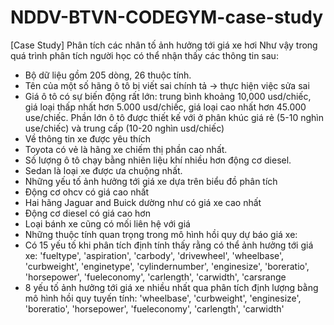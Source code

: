 # NDDV-BTVN-CODEGYM-case-study
[Case Study] Phân tích các nhân tố ảnh hưởng tới giá xe hơi
Như vậy trong quá trình phân tích người học có thể nhận thấy các thông tin sau:
-	Bộ dữ liệu gồm 205 dòng, 26 thuộc tính.
-	Tên của một số hãng ô tô bị viết sai chính tả → thực hiện việc sửa sai
-	Giá ô tô có sự biến động rất lớn: trung bình khoảng 10,000 usd/chiếc, giá loại thấp nhất hơn 5.000 usd/chiếc, giá loại cao nhất hơn 45.000 use/chiếc. Phần lớn ô tô được thiết kế với ở phân khúc giá rẻ (5-10 nghìn use/chiếc) và trung cấp (10-20 nghìn usd/chiếc)
-	Về thông tin xe được yêu thích
-	Toyota có vẻ là hãng xe chiếm thị phần cao nhất.
-	Số lượng ô tô chạy bằng nhiên liệu khí nhiều hơn động cơ diesel.
-	Sedan là loại xe được ưa chuộng nhất.
-	Những yếu tố ảnh hưởng tới giá xe dựa trên biểu đồ phân tích
-	Động cơ ohcv có giá cao nhất
-	Hai hãng Jaguar and Buick dường như có giá xe cao nhất
-	Động cơ diesel có giá cao hơn
- Loại bánh xe cũng có mối liên hệ với giá
-	Những thuộc tính quan trọng trong mô hình hồi quy dự báo giá xe:
-	Có 15 yếu tố khi phân tích định tính thấy rằng có thể ảnh hưởng tới giá xe: 'fueltype', 'aspiration', 'carbody', 'drivewheel', 'wheelbase', 'curbweight',
'enginetype', 'cylindernumber', 'enginesize', 'boreratio', 'horsepower', 'fueleconomy', 'carlength', 'carwidth', 'carsrange
-	8 yếu tố ảnh hưởng tới giá xe nhiều nhất qua phân tích định lượng bằng mô hình hồi quy tuyến tính: 'wheelbase', 'curbweight', 'enginesize', 'boreratio', 'horsepower', 'fueleconomy', 'carlength', 'carwidth'
